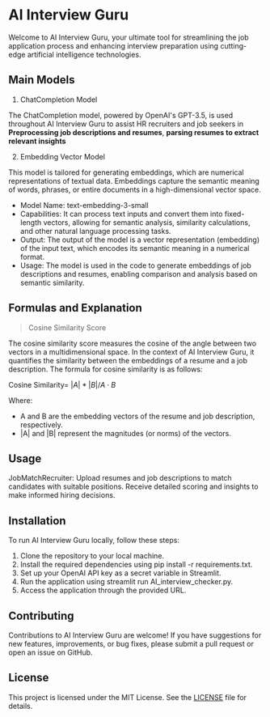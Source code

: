 # AI Interview Guru
Welcome to AI Interview Guru, your ultimate tool for streamlining the job application process and enhancing interview preparation using cutting-edge artificial intelligence technologies.

## Main Models
1. ChatCompletion Model
   
The ChatCompletion model, powered by OpenAI's GPT-3.5, is used throughout AI Interview Guru to assist HR recruiters and job seekers in **Preprocessing job descriptions and resumes**, **parsing resumes to extract relevant insights**
  
2. Embedding Vector Model

This model is tailored for generating embeddings, which are numerical representations of textual data. Embeddings capture the semantic meaning of words, phrases, or entire documents in a high-dimensional vector space.

- Model Name: text-embedding-3-small
- Capabilities: It can process text inputs and convert them into fixed-length vectors, allowing for semantic analysis, similarity calculations, and other natural language processing tasks.
- Output: The output of the model is a vector representation (embedding) of the input text, which encodes its semantic meaning in a numerical format.
- Usage: The model is used in the code to generate embeddings of job descriptions and resumes, enabling comparison and analysis based on semantic similarity.

## Formulas and Explanation
> Cosine Similarity Score

The cosine similarity score measures the cosine of the angle between two vectors in a multidimensional space. In the context of AI Interview Guru, it quantifies the similarity between the embeddings of a resume and a job description. The formula for cosine similarity is as follows:

Cosine Similarity= $|A|*|B|/A⋅B$

Where:
- A and B are the embedding vectors of the resume and job description, respectively.
- |A| and |B| represent the magnitudes (or norms) of the vectors.

## Usage
JobMatchRecruiter: Upload resumes and job descriptions to match candidates with suitable positions. Receive detailed scoring and insights to make informed hiring decisions.

## Installation
To run AI Interview Guru locally, follow these steps:

1. Clone the repository to your local machine.
2. Install the required dependencies using pip install -r requirements.txt.
3. Set up your OpenAI API key as a secret variable in Streamlit.
4. Run the application using streamlit run AI_interview_checker.py.
5. Access the application through the provided URL.

## Contributing
Contributions to AI Interview Guru are welcome! If you have suggestions for new features, improvements, or bug fixes, please submit a pull request or open an issue on GitHub.

## License
This project is licensed under the MIT License. See the [LICENSE](LICENSE.txt) file for details.
